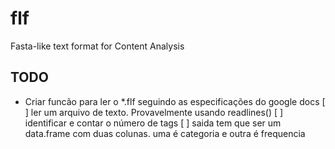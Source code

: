 # flf
Fasta-like text format for Content Analysis

## TODO 

- Criar funcão para ler o \*.flf seguindo as especificações do google docs
[ ] ler um arquivo de texto. Provavelmente usando readlines()
[ ] identificar e contar o número de tags
[ ] saida tem que ser um data.frame com duas colunas.
    uma é categoria e outra é frequencia
